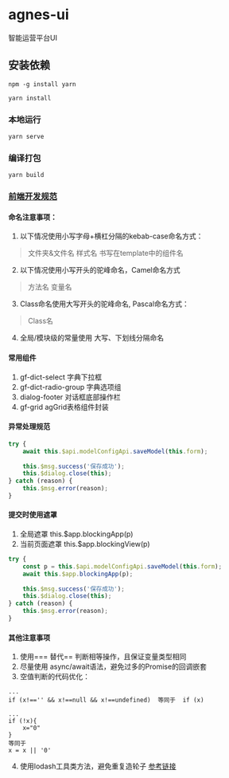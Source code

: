 # agnes-ui

智能运营平台UI

## 安装依赖
```
npm -g install yarn

yarn install
```

### 本地运行
```
yarn serve
```

### 编译打包
```
yarn build
```

### [前端开发规范](http://wiki.goupwith.com/pages/viewpage.action?pageId=10683002)

#### 命名注意事项：
1. 以下情况使用小写字母+横杠分隔的kebab-case命名方式： 
> 文件夹&文件名
> 样式名
> 书写在template中的组件名

2. 以下情况使用小写开头的驼峰命名，Camel命名方式
> 方法名
> 变量名

3. Class命名使用大写开头的驼峰命名, Pascal命名方式：
> Class名

4. 全局/模块级的常量使用 大写、下划线分隔命名

#### 常用组件
1. gf-dict-select       字典下拉框
2. gf-dict-radio-group  字典选项组
3. dialog-footer        对话框底部操作栏
4. gf-grid              agGrid表格组件封装


#### 异常处理规范
```js
try {
    await this.$api.modelConfigApi.saveModel(this.form);
  
    this.$msg.success('保存成功');
    this.$dialog.close(this);
} catch (reason) {
    this.$msg.error(reason);
}  
```

#### 提交时使用遮罩
1. 全局遮罩       this.$app.blockingApp(p)
2. 当前页面遮罩    this.$app.blockingView(p)
```js
try {
    const p = this.$api.modelConfigApi.saveModel(this.form);
    await this.$app.blockingApp(p);
 
    this.$msg.success('保存成功');
    this.$dialog.close(this);
} catch (reason) {
    this.$msg.error(reason);
}

```

#### 其他注意事项
1. 使用=== 替代== 判断相等操作，且保证变量类型相同
2. 尽量使用 async/await语法，避免过多的Promise的回调嵌套
3. 空值判断的代码优化：
```
...
if (x!=='' && x!==null && x!==undefined)  等同于  if (x)

...
if (!x){
    x="0"
}
等同于
x = x || '0'  

```

4. 使用lodash工具类方法，避免重复造轮子
[参考链接](https://www.lodashjs.com/)





